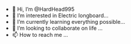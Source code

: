 - 👋 Hi, I’m @HardHead995
- 👀 I’m interested in Electric longboard...
- 🌱 I’m currently learning everything possible...
- 💞️ I’m looking to collaborate on life ...
- 📫 How to reach me ...

<!---
HardHead995/HardHead995 is a ✨ special ✨ repository because its `README.md` (this file) appears on your GitHub profile.
You can click the Preview link to take a look at your changes.
--->
